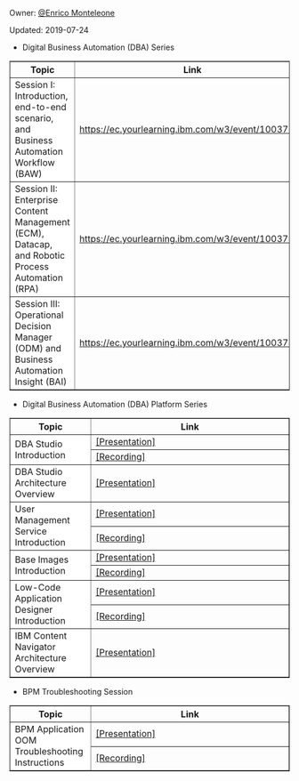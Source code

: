 
Owner: [@Enrico Monteleone](mailto:enricom@cn.ibm.com "enricom@cn.ibm.com")

Updated: 2019-07-24

* Digital Business Automation (DBA) Series
<table border="1px solid #ccc" cellspacing="0" cellpadding="0">
  <tr font-weight: 700; >
    <th width="29%" style="text-align:center;";>Topic</th>
    <th style="text-align:center">Link</th>
  </tr>
  <tr>
    <td style="background-color:white">Session I: Introduction, end-to-end scenario, and Business Automation Workflow (BAW)</td>
    <td><a href="https://ec.yourlearning.ibm.com/w3/event/10037141" target="_blank">https://ec.yourlearning.ibm.com/w3/event/10037141</a></td>
  </tr>
  <tr>
    <td style="background-color:white">Session II: Enterprise Content Management (ECM), Datacap, and Robotic Process Automation (RPA) </td>
    <td><a href="https://ec.yourlearning.ibm.com/w3/event/10037341" target="_blank">https://ec.yourlearning.ibm.com/w3/event/10037341</a></td>
  </tr>
  <tr>
    <td style="background-color:white">Session III: Operational Decision Manager (ODM) and Business Automation Insight (BAI)</td>
    <td><a href="https://ec.yourlearning.ibm.com/w3/event/10037341" target="_blank">https://ec.yourlearning.ibm.com/w3/event/10037355</a></td>
  </tr>
</table>

    
* Digital Business Automation (DBA) Platform Series
<table border="1px solid #ccc" cellspacing="0" cellpadding="0">
  <tr font-weight: 700; >
    <th width="29%" style="text-align:center;";>Topic</th>
    <th style="text-align:center">Link</th>
  </tr>
  <tr>
    <td rowspan="2" style="background-color:white">DBA Studio Introduction</td>
    <td><a href="https://ibm.ent.box.com/s/0tlw7jn35sm5m6rw6q6ynzmm4eyaf0w0/file/463489676834" target="_blank">[Presentation]</a></td>
  </tr>
  <tr>
    <td><a href="https://ibm.ent.box.com/s/0tlw7jn35sm5m6rw6q6ynzmm4eyaf0w0/file/463490081123" target="_blank">[Recording]</a></td>
  </tr>
  <tr>
    <td style="background-color:white">DBA Studio Architecture Overview</td>
    <td><a href="https://ibm.ent.box.com/s/0tlw7jn35sm5m6rw6q6ynzmm4eyaf0w0/file/463506418115" target="_blank">[Presentation]</a></td>
  </tr>
  <tr>
    <td rowspan="2" style="background-color:white">User Management Service Introduction</td>
    <td><a href="https://ibm.ent.box.com/s/0tlw7jn35sm5m6rw6q6ynzmm4eyaf0w0/file/467638405296" target="_blank">[Presentation]</a></td>
  </tr>
  <tr>
    <td><a href="https://ibm.ent.box.com/s/0tlw7jn35sm5m6rw6q6ynzmm4eyaf0w0/file/467650875017" target="_blank">[Recording]</a></td>
  </tr>
  <tr>
    <td rowspan="2" style="background-color:white">Base Images Introduction</td>
    <td><a href="https://ibm.ent.box.com/s/0tlw7jn35sm5m6rw6q6ynzmm4eyaf0w0/file/469907979294" target="_blank">[Presentation]</a></td>
  </tr>
  <tr>
    <td><a href="https://ibm.ent.box.com/s/0tlw7jn35sm5m6rw6q6ynzmm4eyaf0w0/file/469907809680" target="_blank">[Recording]</a></td>
  </tr>
  <tr>
    <td rowspan="2" style="background-color:white">Low-Code Application Designer Introduction</td>
    <td><a href="https://ibm.ent.box.com/s/0tlw7jn35sm5m6rw6q6ynzmm4eyaf0w0/file/477808973651" target="_blank">[Presentation]</a></td>
  </tr>
  <tr>
    <td><a href="https://ibm.ent.box.com/s/0tlw7jn35sm5m6rw6q6ynzmm4eyaf0w0/file/477819857834" target="_blank">[Recording]</a></td>
  </tr>
  <tr>
    <td style="background-color:white">IBM Content Navigator Architecture Overview</td>
    <td><a href="https://ibm.ent.box.com/s/0tlw7jn35sm5m6rw6q6ynzmm4eyaf0w0/file/493012675082" target="_blank">[Presentation]</a></td>
  </tr>
</table>


* BPM Troubleshooting Session
<table border="1px solid #ccc" cellspacing="0" cellpadding="0">
  <tr font-weight: 700; >
    <th width="29%" style="text-align:center;";>Topic</th>
    <th style="text-align:center">Link</th>
  </tr>
  <tr>
    <td rowspan="2" style="background-color:white">BPM Application OOM Troubleshooting Instructions</td>
    <td><a href="https://ibm.ent.box.com/notes/474462666608?s=a0n8v176cc7cc4hw6u3z8ylrubp02qzm" target="_blank">[Presentation]</a></td>
  </tr>
  <tr>
    <td><a href="https://ibm.ent.box.com/s/a0n8v176cc7cc4hw6u3z8ylrubp02qzm/file/474122338151" target="_blank">[Recording]</a></td>
  </tr>
</table>